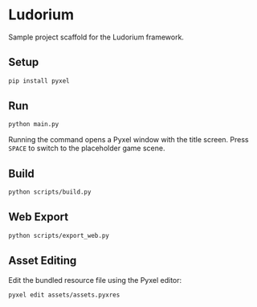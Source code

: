 # Ludorium

Sample project scaffold for the Ludorium framework.

## Setup

```bash
pip install pyxel
```

## Run

```bash
python main.py
```

Running the command opens a Pyxel window with the title screen. Press `SPACE` to switch to the placeholder game scene.

## Build

```bash
python scripts/build.py
```

## Web Export

```bash
python scripts/export_web.py
```

## Asset Editing

Edit the bundled resource file using the Pyxel editor:

```bash
pyxel edit assets/assets.pyxres
```
